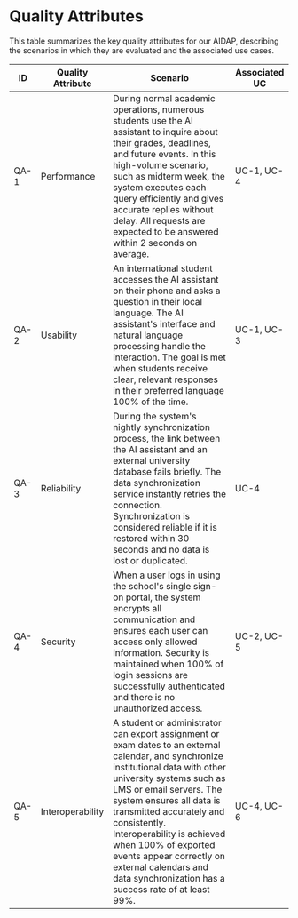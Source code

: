 # Quality Attributes

This table summarizes the key quality attributes for our AIDAP, describing the scenarios in which they are evaluated and the associated use cases.

| ID    | Quality Attribute | Scenario | Associated UC |
|-------|-----------------|---------|---------------|
| QA-1  | Performance     | During normal academic operations, numerous students use the AI assistant to inquire about their grades, deadlines, and future events. In this high-volume scenario, such as midterm week, the system executes each query efficiently and gives accurate replies without delay. All requests are expected to be answered within 2 seconds on average. | UC-1, UC-4 |
| QA-2  | Usability       | An international student accesses the AI assistant on their phone and asks a question in their local language. The AI assistant's interface and natural language processing handle the interaction. The goal is met when students receive clear, relevant responses in their preferred language 100% of the time. | UC-1, UC-3 |
| QA-3  | Reliability     | During the system's nightly synchronization process, the link between the AI assistant and an external university database fails briefly. The data synchronization service instantly retries the connection. Synchronization is considered reliable if it is restored within 30 seconds and no data is lost or duplicated. | UC-4 |
| QA-4  | Security        | When a user logs in using the school's single sign-on portal, the system encrypts all communication and ensures each user can access only allowed information. Security is maintained when 100% of login sessions are successfully authenticated and there is no unauthorized access. | UC-2, UC-5 |
| QA-5  | Interoperability | A student or administrator can export assignment or exam dates to an external calendar, and synchronize institutional data with other university systems such as LMS or email servers. The system ensures all data is transmitted accurately and consistently. Interoperability is achieved when 100% of exported events appear correctly on external calendars and data synchronization has a success rate of at least 99%. | UC-4, UC-6 |
